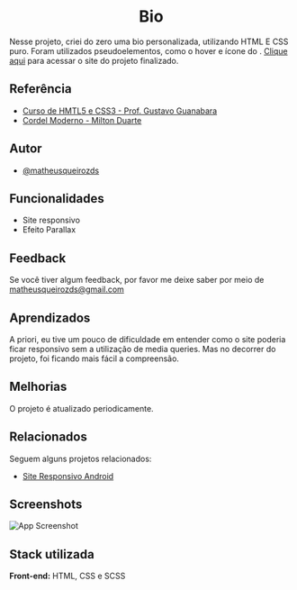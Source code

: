 <h1 align="center">Bio</h1>

Nesse projeto, criei do zero uma bio personalizada, utilizando HTML E CSS puro. Foram utilizados pseudoelementos, como o hover e ícone do . [Clique aqui](http://desafio-cordel.vercel.app/) para acessar o site do projeto finalizado.

## Referência

- [Curso de HMTL5 e CSS3 - Prof. Gustavo Guanabara](https://github.com/gustavoguanabara/html-css)
- [Cordel Moderno - Milton Duarte](https://www.recantodasletras.com.br/poesias/3186743/)

## Autor

- [@matheusqueirozds](https://www.github.com/matheusqueirozds)

## Funcionalidades

- Site responsivo
- Efeito Parallax

## Feedback

Se você tiver algum feedback, por favor me deixe saber por meio de matheusqueirozds@gmail.com

## Aprendizados

A priori, eu tive um pouco de dificuldade em entender como o site poderia ficar responsivo sem a utilização de media queries. Mas no decorrer do projeto, foi ficando mais fácil a compreensão.

## Melhorias

O projeto é atualizado periodicamente.

## Relacionados

Seguem alguns projetos relacionados:

- [Site Responsivo Android](https://github.com/matheusqueirozds/site-responsivo-android)

## Screenshots

![App Screenshot](/Screenshot_1.png)

## Stack utilizada

**Front-end:** HTML, CSS e SCSS
